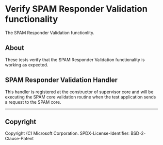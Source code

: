 # Verify SPAM Responder Validation functionality

The SPAM Responder Validation functionlity.

## About

These tests verify that the SPAM Responder Validation functionality is working as expected.

## SPAM Responder Validation Handler

This handler is registered at the constructor of supervisor core and will be executing the SPAM core validation routine when the test application sends a request to the SPAM core.

---

## Copyright

Copyright (C) Microsoft Corporation.
SPDX-License-Identifier: BSD-2-Clause-Patent
